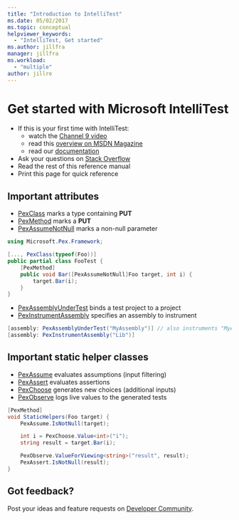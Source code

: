 ```yaml
---
title: "Introduction to IntelliTest"
ms.date: 05/02/2017
ms.topic: conceptual
helpviewer_keywords:
  - "IntelliTest, Get started"
ms.author: jillfra
manager: jillfra
ms.workload:
  - "multiple"
author: jillre
---
```

# Get started with Microsoft IntelliTest

* If this is your first time with IntelliTest:
  * watch the [Channel 9 video](https://channel9.msdn.com/Shows/Visual-Studio-Toolbox/Intellitest)
  * read this [overview on MSDN Magazine](https://msdn.microsoft.com/magazine/dn904672.aspx)
  * read our [documentation](../../test/generate-unit-tests-for-your-code-with-intellitest.md)
* Ask your questions on [Stack Overflow](http://stackoverflow.com/questions/tagged/intellitest)
* Read the rest of this reference manual
* Print this page for quick reference

## Important attributes

* [PexClass](attribute-glossary.md#pexclass) marks a type containing **PUT**
* [PexMethod](attribute-glossary.md#pexmethod) marks a **PUT**
* [PexAssumeNotNull](attribute-glossary.md#pexassumenotnull) marks a non-null parameter

```csharp
using Microsoft.Pex.Framework;

[..., PexClass(typeof(Foo))]
public partial class FooTest {
    [PexMethod]
    public void Bar([PexAssumeNotNull]Foo target, int i) {
        target.Bar(i);
    }
}
```

* [PexAssemblyUnderTest](attribute-glossary.md#pexassemblyundertest) binds a test project to a project
* [PexInstrumentAssembly](attribute-glossary.md#pexinstrumentassemblyattribute) specifies an assembly to instrument

```csharp
[assembly: PexAssemblyUnderTest("MyAssembly")] // also instruments "MyAssembly"
[assembly: PexInstrumentAssembly("Lib")]
```

## <a name="helper-classes"></a> Important static helper classes

* [PexAssume](static-helper-classes.md#pexassume) evaluates assumptions (input filtering)
* [PexAssert](static-helper-classes.md#pexassert) evaluates assertions
* [PexChoose](static-helper-classes.md#pexchoose) generates new choices (additional inputs)
* [PexObserve](static-helper-classes.md#pexobserve) logs live values to the generated tests

```csharp
[PexMethod]
void StaticHelpers(Foo target) {
    PexAssume.IsNotNull(target);

    int i = PexChoose.Value<int>("i");
    string result = target.Bar(i);

    PexObserve.ValueForViewing<string>("result", result);
    PexAssert.IsNotNull(result);
}
```

## Got feedback?

Post your ideas and feature requests on [Developer Community](https://developercommunity.visualstudio.com/content/idea/post.html?space=8).
